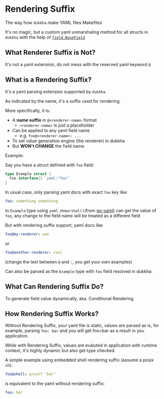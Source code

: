 # Rendering Suffix

The way how `dukkha` make YAML files Makefiles

It's no magic, but a custom yaml unmarshaling method for all structs in `dukkha` with the help of [`field.BaseField`](https://pkg.go.dev/arhat.dev/dukkha/pkg/field#BaseField)

## What Renderer Suffix is Not?

It's not a yaml extension, do not mess with the reserved yaml keyword `@`

## What is a Rendering Suffix?

It's a yaml parsing extension supported by `dukkha`.

As indicated by the name, it's a suffix used for rendering.

More specifically, it is:

- A __name suffix__ in `@<renderer-name>` format
  - `<renderer-name>` is just a placeholder
- Can be applied to any yaml field name
  - e.g. `foo@<renderer-name>: ...`
- To set value generation engine (the renderer) in dukkha
- But __WON't CHANGE__ the field name.

Example:

Say you have a struct defined with `foo` field:

```go
type Example struct {
  Foo interface{} `yaml:"foo"`
}
```

In usual case, only parsing yaml docs with exact `foo` key like

```yaml
foo: something something
```

to `Example` type using `yaml.Unmarshal()`(from [go-yaml](https://github.com/go-yaml/yaml)) can get the value of `foo`, any change to the field name will be treated as a different field

But with rendering suffix support, yaml docs like

```yaml
foo@my-renderer: woo
```

or

```yaml
foo@another-renderer: cool
```

(change the text between `@` and `:`, you get your own examples)

Can also be parsed as the `Example` type with `foo` field resolved in dukkha.

## What Can Rendering Suffix Do?

To generate field value dynamically, aka. Conditional Rendering

## How Rendering Suffix Works?

Without Rendering Suffix, your yaml file is static, values are parsed as is, for example, parsing `foo: bar` and you will get foo=bar as a result in you application.

While with Rendering Suffix, values are evaluted in application with runtime context, it's highly dynamic but also get type checked.

A simple example using embedded shell rendering suffix (assume a posix `sh`):

```yaml
foo@shell: printf "bar"
```

is equivalent to the yaml without rendering suffix:

```yaml
foo: bar
```
